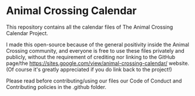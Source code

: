 # Animal Crossing Calendar
This repository contains all the calendar files of The Animal Crossing Calendar Project.

I made this open-source because of the general positivity inside the Animal Crossing community, and everyone is free to use these files privately and publicly, without the requirement of crediting nor linking to the GitHub page/the https://sites.google.com/view/animal-crossing-calendar/ website. (Of course it's greatly appreciated if you do link back to the project!)

Please read before contributing/using our files our Code of Conduct and Contributing policies in the .github folder.
